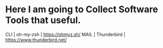 # Here I am going to Collect Software Tools that useful.


CLI | oh-my-zsh |  https://ohmyz.sh/
MAIL | Thunderbird | https://www.thunderbird.net/
